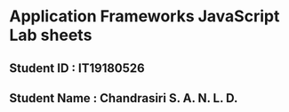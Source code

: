 # Application Frameworks JavaScript Lab sheets

## Student ID : IT19180526
## Student Name : Chandrasiri S. A. N. L. D.
